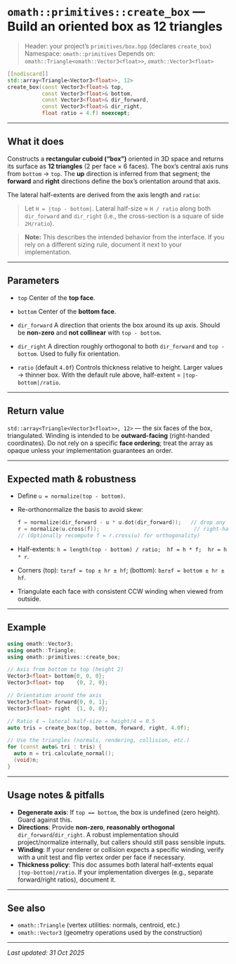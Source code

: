 # `omath::primitives::create_box` — Build an oriented box as 12 triangles

> Header: your project’s `primitives/box.hpp` (declares `create_box`)
> Namespace: `omath::primitives`
> Depends on: `omath::Triangle<omath::Vector3<float>>`, `omath::Vector3<float>`

```cpp
[[nodiscard]]
std::array<Triangle<Vector3<float>>, 12>
create_box(const Vector3<float>& top,
           const Vector3<float>& bottom,
           const Vector3<float>& dir_forward,
           const Vector3<float>& dir_right,
           float ratio = 4.f) noexcept;
```

---

## What it does

Constructs a **rectangular cuboid (“box”)** oriented in 3D space and returns its surface as **12 triangles** (2 per face × 6 faces). The box’s central axis runs from `bottom` → `top`. The **up** direction is inferred from that segment; the **forward** and **right** directions define the box’s orientation around that axis.

The lateral half-extents are derived from the axis length and `ratio`:

> Let `H = |top - bottom|`. Lateral half-size ≈ `H / ratio` along both `dir_forward` and `dir_right`
> (i.e., the cross-section is a square of side `2H/ratio`).

> **Note:** This describes the intended behavior from the interface. If you rely on a different sizing rule, document it next to your implementation.

---

## Parameters

* `top`
  Center of the **top face**.

* `bottom`
  Center of the **bottom face**.

* `dir_forward`
  A direction that orients the box around its up axis. Should be **non-zero** and **not collinear** with `top - bottom`.

* `dir_right`
  A direction roughly orthogonal to both `dir_forward` and `top - bottom`. Used to fully fix orientation.

* `ratio` (default `4.0f`)
  Controls thickness relative to height. Larger values → thinner box.
  With the default rule above, half-extent = `|top-bottom|/ratio`.

---

## Return value

`std::array<Triangle<Vector3<float>>, 12>` — the six faces of the box, triangulated.
Winding is intended to be **outward-facing** (right-handed coordinates). Do not rely on a specific **face ordering**; treat the array as opaque unless your implementation guarantees an order.

---

## Expected math & robustness

* Define `u = normalize(top - bottom)`.
* Re-orthonormalize the basis to avoid skew:

  ```cpp
  f = normalize(dir_forward - u * u.dot(dir_forward));   // drop any up component
  r = normalize(u.cross(f));                              // right-handed basis
  // (Optionally recompute f = r.cross(u) for orthogonality)
  ```
* Half-extents: `h = length(top - bottom) / ratio;  hf = h * f;  hr = h * r`.
* Corners (top): `t±r±f = top ± hr ± hf`; (bottom): `b±r±f = bottom ± hr ± hf`.
* Triangulate each face with consistent CCW winding when viewed from outside.

---

## Example

```cpp
using omath::Vector3;
using omath::Triangle;
using omath::primitives::create_box;

// Axis from bottom to top (height 2)
Vector3<float> bottom{0, 0, 0};
Vector3<float> top    {0, 2, 0};

// Orientation around the axis
Vector3<float> forward{0, 0, 1};
Vector3<float> right  {1, 0, 0};

// Ratio 4 → lateral half-size = height/4 = 0.5
auto tris = create_box(top, bottom, forward, right, 4.0f);

// Use the triangles (normals, rendering, collision, etc.)
for (const auto& tri : tris) {
  auto n = tri.calculate_normal();
  (void)n;
}
```

---

## Usage notes & pitfalls

* **Degenerate axis**: If `top == bottom`, the box is undefined (zero height). Guard against this.
* **Directions**: Provide **non-zero**, **reasonably orthogonal** `dir_forward`/`dir_right`. A robust implementation should project/normalize internally, but callers should still pass sensible inputs.
* **Winding**: If your renderer or collision expects a specific winding, verify with a unit test and flip vertex order per face if necessary.
* **Thickness policy**: This doc assumes both lateral half-extents equal `|top-bottom|/ratio`. If your implementation diverges (e.g., separate forward/right ratios), document it.

---

## See also

* `omath::Triangle` (vertex utilities: normals, centroid, etc.)
* `omath::Vector3` (geometry operations used by the construction)

---

*Last updated: 31 Oct 2025*
